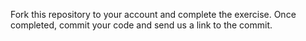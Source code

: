 Fork this repository to your account and complete the exercise. Once completed, commit your code and send us a link to the commit.
